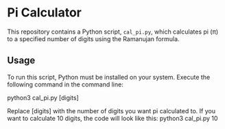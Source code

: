 # Pi Calculator
This repository contains a Python script, `cal_pi.py`, which calculates pi (π) to a specified number of digits using the Ramanujan formula.



## Usage
To run this script, Python must be installed on your system. Execute the following command in the command line:

python3 cal_pi.py [digits]

Replace [digits] with the number of digits you want pi calculated to.
If you want to calculate 10 digits, the code will look like this:
python3 cal_pi.py 10
